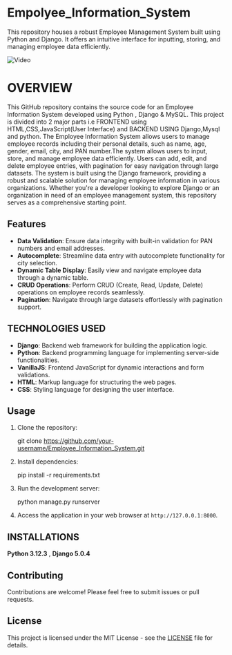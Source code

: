 # Empolyee_Information_System
This repository houses a robust Employee Management System built using Python and Django. It offers an intuitive interface for inputting, storing, and managing employee data efficiently.

![Video]("https://www.youtube.com/embed/KK9XZhqFTEg?si=DDNqoeeEnuwJ1m3z")

# OVERVIEW
This GitHub repository contains the source code for an Employee Information System developed using Python , Django & MySQL. This project is divided into 2 major parts i.e FRONTEND using HTML,CSS,JavaScript(User Interface) and BACKEND USING Django,Mysql and python.
The Employee Information System allows users to manage employee records including their personal details, such as name, age, gender, email, city, and PAN number.The system allows users to input, store, and manage employee data efficiently. Users can add, edit, and delete employee entries, with pagination for easy navigation through large datasets. The system is built using the Django framework, providing a robust and scalable solution for managing employee information in various organizations. Whether you're a developer looking to explore Django or an organization in need of an employee management system, this repository serves as a comprehensive starting point.

## Features

- **Data Validation**: Ensure data integrity with built-in validation for PAN numbers and email addresses.
- **Autocomplete**: Streamline data entry with autocomplete functionality for city selection.
- **Dynamic Table Display**: Easily view and navigate employee data through a dynamic table.
- **CRUD Operations**: Perform CRUD (Create, Read, Update, Delete) operations on employee records seamlessly.
- **Pagination**: Navigate through large datasets effortlessly with pagination support.

## TECHNOLOGIES USED

- **Django**: Backend web framework for building the application logic.
- **Python**: Backend programming language for implementing server-side functionalities.
- **VanillaJS**: Frontend JavaScript for dynamic interactions and form validations.
- **HTML**: Markup language for structuring the web pages.
- **CSS**: Styling language for designing the user interface.


## Usage

1. Clone the repository:

    git clone https://github.com/your-username/Employee_Information_System.git
    

2. Install dependencies:

    pip install -r requirements.txt


3. Run the development server:

    python manage.py runserver
   

5. Access the application in your web browser at `http://127.0.0.1:8000`.


## INSTALLATIONS

**Python 3.12.3**  , **Django 5.0.4** 

## Contributing

Contributions are welcome! Please feel free to submit issues or pull requests.

## License

This project is licensed under the MIT License - see the [LICENSE](LICENSE) file for details.
